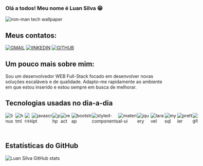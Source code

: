 ### Olá a todos! Meu nome é Luan Silva 😁

![iron-man tech wallpaper](https://github.com/luan-s1lva/luan-s1lva/assets/107325426/d8f32b40-9752-4cfd-be23-a87b341ee042)

## Meus contatos:

<a href="mailto:l.carmmo141@gmail.com">[![GMAIL](https://img.shields.io/badge/Gmail-D14836?style=for-the-badge&logo=gmail&logoColor=white)](l.carmmo141@gmail.com)</a> [![lINKEDIN](https://img.shields.io/badge/LinkedIn-0077B5?style=for-the-badge&logo=linkedin&logoColor=white)](https://www.linkedin.com/in/luan-silva-25303821a/) [![GITHUB](https://img.shields.io/badge/GitHub-100000?style=for-the-badge&logo=github&logoColor=white)](https://github.com/luan-s1lva)

## Um pouco mais sobre mim:
Sou um desenvolvedor WEB Full-Stack focado em desenvolver novas soluções escaláveis e de qualidade. Adapto-me rapidamente ao ambiente em que estou inserido e estou sempre em busca de melhorar.

## Tecnologias usadas no dia-a-dia
<div style="display:flex;">
  <img style="padding-bottom:10px;" align="center" alt="linux" src="https://img.shields.io/badge/Linux-FCC624?style=for-the-badge&logo=linux&logoColor=black"/>
  <img align="center" alt="html" src="https://img.shields.io/badge/HTML-239120?style=for-the-badge&logo=html5&logoColor=white"/>
  <img align="center" alt="css" src="https://img.shields.io/badge/CSS-239120?&style=for-the-badge&logo=css3&logoColor=white"/>
  <img align="center" alt="javascript" src="https://img.shields.io/badge/JavaScript-F7DF1E?style=for-the-badge&logo=javascript&logoColor=black"/>
  <img align="center" alt="php" src="https://img.shields.io/badge/PHP-777BB4?style=for-the-badge&logo=php&logoColor=white"/>
  <img align="center" alt="react" src="https://img.shields.io/badge/React-20232A?style=for-the-badge&logo=react&logoColor=61DAFB"/>
  <img align="center" alt="bootstrap" src="https://img.shields.io/badge/Bootstrap-563D7C?style=for-the-badge&logo=bootstrap&logoColor=white"/>
  <img align="center" alt="styled-components" src="https://img.shields.io/badge/styled--components-DB7093?style=for-the-badge&logo=styled-components&logoColor=white"/>
  <img align="center" alt="material-ui" src="https://img.shields.io/badge/Material--UI-0081CB?style=for-the-badge&logo=material-ui&logoColor=white"/>
  <img align="center" alt="jquery" src="https://img.shields.io/badge/jQuery-0769AD?style=for-the-badge&logo=jquery&logoColor=white"/>
  <img align="center" alt="laravel" src="https://img.shields.io/badge/Laravel-FF2D20?style=for-the-badge&logo=laravel&logoColor=white"/>
  <img align="center" alt="mysql" src="https://img.shields.io/badge/MySQL-00000F?style=for-the-badge&logo=mysql&logoColor=white"/>
  <img align="center" alt="prettier" src="https://img.shields.io/badge/prettier-1A2C34?style=for-the-badge&logo=prettier&logoColor=F7BA3E"/>
  <img align="center" alt="git" src="https://img.shields.io/badge/GIT-E44C30?style=for-the-badge&logo=git&logoColor=white"/>
</div>
<br>

## Estatísticas do GitHub

![Luan Silva GitHub stats](https://github-readme-stats.vercel.app/api?username=luan-s1lva&theme=transparent&show_icons=true)

